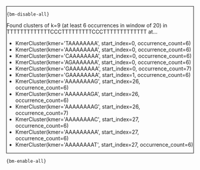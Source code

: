 <div style="border:1px solid black;">

`{bm-disable-all}`

Found clusters of k=9 (at least 6 occurrences in window of 20) in TTTTTTTTTTTTTCCCTTTTTTTTTCCCTTTTTTTTTTTTT at...
 * KmerCluster(kmer='TAAAAAAAA', start_index=0, occurrence_count=6)
 * KmerCluster(kmer='AAAAAAAAA', start_index=0, occurrence_count=6)
 * KmerCluster(kmer='CAAAAAAAA', start_index=0, occurrence_count=6)
 * KmerCluster(kmer='AGAAAAAAA', start_index=0, occurrence_count=6)
 * KmerCluster(kmer='GAAAAAAAA', start_index=0, occurrence_count=7)
 * KmerCluster(kmer='GAAAAAAAA', start_index=1, occurrence_count=6)
 * KmerCluster(kmer='AAAAAAAAG', start_index=26, occurrence_count=6)
 * KmerCluster(kmer='AAAAAAAGA', start_index=26, occurrence_count=6)
 * KmerCluster(kmer='AAAAAAAAG', start_index=26, occurrence_count=7)
 * KmerCluster(kmer='AAAAAAAAC', start_index=27, occurrence_count=6)
 * KmerCluster(kmer='AAAAAAAAA', start_index=27, occurrence_count=6)
 * KmerCluster(kmer='AAAAAAAAT', start_index=27, occurrence_count=6)
</div>

`{bm-enable-all}`

